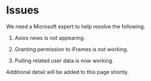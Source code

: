 # Issues

We need a Microsoft expert to help resolve the following.

1. Axios news is not appearing.

2. Granting permission to iFrames is not working.

3. Pulling related user data is now working.

Additional detail will be added to this page shortly.


